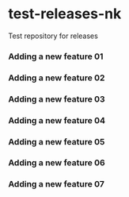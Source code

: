 # test-releases-nk

Test repository for releases

### Adding a new feature 01

### Adding a new feature 02

### Adding a new feature 03

### Adding a new feature 04

### Adding a new feature 05

### Adding a new feature 06

### Adding a new feature 07
